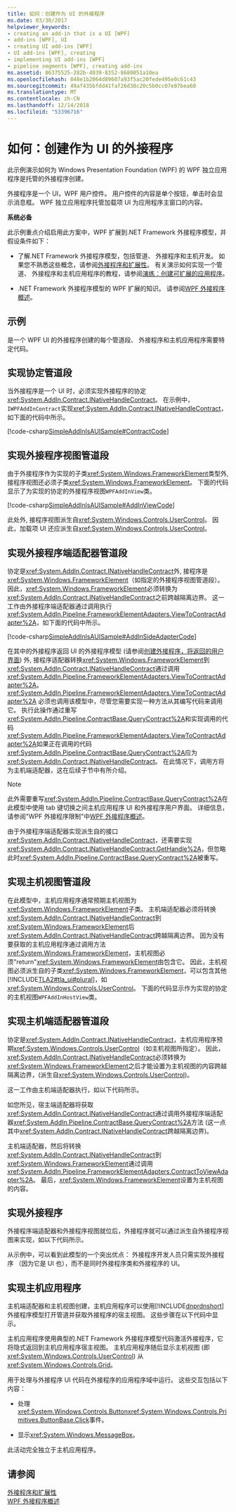 ```yaml
---
title: 如何：创建作为 UI 的外接程序
ms.date: 03/30/2017
helpviewer_keywords:
- creating an add-in that is a UI [WPF]
- add-ins [WPF], UI
- creating UI add-ins [WPF]
- UI add-ins [WPF], creating
- implementing UI add-ins [WPF]
- pipeline segments [WPF], creating add-ins
ms.assetid: 86375525-282b-4039-8352-8680051a10ea
ms.openlocfilehash: 848e1b2064d89607a93f5ac20fede495e0c61c43
ms.sourcegitcommit: 49af435bfdd41faf26d38c20c5b0cc07e87bea60
ms.translationtype: MT
ms.contentlocale: zh-CN
ms.lasthandoff: 12/14/2018
ms.locfileid: "53396716"
---
```

# <a name="how-to-create-an-add-in-that-is-a-ui"></a>如何：创建作为 UI 的外接程序
此示例演示如何为 Windows Presentation Foundation (WPF) 的 WPF 独立应用程序是托管的外接程序创建。  
  
 外接程序是一个 UI，WPF 用户控件。 用户控件的内容是单个按钮，单击时会显示消息框。 WPF 独立应用程序托管加载项 UI 为应用程序主窗口的内容。  
  
 **系统必备**  
  
 此示例重点介绍启用此方案中，WPF 扩展到.NET Framework 外接程序模型，并假设条件如下：  
  
-   了解.NET Framework 外接程序模型，包括管道、 外接程序和主机开发。 如果您不熟悉这些概念，请参阅[外接程序和扩展性](/previous-versions/dotnet/netframework-4.0/bb384200(v%3dvs.100))。 有关演示如何实现一个管道、 外接程序和主机应用程序的教程，请参阅[演练：创建可扩展的应用程序](/previous-versions/dotnet/netframework-4.0/bb788290(v%3dvs.100))。  
  
-   .NET Framework 外接程序模型的 WPF 扩展的知识。 请参阅[WPF 外接程序概述](../../../../docs/framework/wpf/app-development/wpf-add-ins-overview.md)。  
  
## <a name="example"></a>示例  
 是一个 WPF UI 的外接程序创建的每个管道段、 外接程序和主机应用程序需要特定代码。  
    
  
<a name="Contract"></a>   
## <a name="implementing-the-contract-pipeline-segment"></a>实现协定管道段  
 当外接程序是一个 UI 时，必须实现外接程序的协定<xref:System.AddIn.Contract.INativeHandleContract>。 在示例中，`IWPFAddInContract`实现<xref:System.AddIn.Contract.INativeHandleContract>，如下面的代码中所示。  
  
 [!code-csharp[SimpleAddInIsAUISample#ContractCode](../../../../samples/snippets/csharp/VS_Snippets_Wpf/SimpleAddInIsAUISample/CSharp/Contracts/IWPFAddInContract.cs#contractcode)]  
  
<a name="AddInViewPipeline"></a>   
## <a name="implementing-the-add-in-view-pipeline-segment"></a>实现外接程序视图管道段  
 由于外接程序作为实现的子类<xref:System.Windows.FrameworkElement>类型外, 接程序视图还必须子类<xref:System.Windows.FrameworkElement>。 下面的代码显示了为实现的协定的外接程序视图`WPFAddInView`类。  
  
 [!code-csharp[SimpleAddInIsAUISample#AddInViewCode](../../../../samples/snippets/csharp/VS_Snippets_Wpf/SimpleAddInIsAUISample/CSharp/AddInViews/WPFAddInView.cs#addinviewcode)]  
  
 此处外, 接程序视图派生自<xref:System.Windows.Controls.UserControl>。 因此，加载项 UI 还应派生自<xref:System.Windows.Controls.UserControl>。  
  
<a name="AddInSideAdapter"></a>   
## <a name="implementing-the-add-in-side-adapter-pipeline-segment"></a>实现外接程序端适配器管道段  
 协定是<xref:System.AddIn.Contract.INativeHandleContract>外, 接程序是<xref:System.Windows.FrameworkElement>（如指定的外接程序视图管道段）。 因此，<xref:System.Windows.FrameworkElement>必须转换为<xref:System.AddIn.Contract.INativeHandleContract>之前跨越隔离边界。 这一工作由外接程序端适配器通过调用执行<xref:System.AddIn.Pipeline.FrameworkElementAdapters.ViewToContractAdapter%2A>，如下面的代码中所示。  
  
 [!code-csharp[SimpleAddInIsAUISample#AddInSideAdapterCode](../../../../samples/snippets/csharp/VS_Snippets_Wpf/SimpleAddInIsAUISample/CSharp/AddInSideAdapters/WPFAddIn_ViewToContractAddInSideAdapter.cs#addinsideadaptercode)]  
  
 在其中的外接程序返回 UI 的外接程序模型 (请参阅[创建外接程序，将返回的用户界面](../../../../docs/framework/wpf/app-development/how-to-create-an-add-in-that-returns-a-ui.md)) 外, 接程序适配器转换<xref:System.Windows.FrameworkElement>到<xref:System.AddIn.Contract.INativeHandleContract>通过调用<xref:System.AddIn.Pipeline.FrameworkElementAdapters.ViewToContractAdapter%2A>。 <xref:System.AddIn.Pipeline.FrameworkElementAdapters.ViewToContractAdapter%2A> 必须也调用该模型中，尽管您需要实现一种方法从其编写代码来调用它。 执行此操作通过重写<xref:System.AddIn.Pipeline.ContractBase.QueryContract%2A>和实现调用的代码<xref:System.AddIn.Pipeline.FrameworkElementAdapters.ViewToContractAdapter%2A>如果正在调用的代码<xref:System.AddIn.Pipeline.ContractBase.QueryContract%2A>应为<xref:System.AddIn.Contract.INativeHandleContract>。 在此情况下，调用方将为主机端适配器，这在后续子节中有所介绍。  
  
> [!NOTE]
>  此外需要重写<xref:System.AddIn.Pipeline.ContractBase.QueryContract%2A>在此模型中使用 tab 键切换之间主机应用程序 UI 和外接程序用户界面。 详细信息，请参阅"WPF 外接程序限制"中[WPF 外接程序概述](../../../../docs/framework/wpf/app-development/wpf-add-ins-overview.md)。  
  
 由于外接程序端适配器实现派生自的接口<xref:System.AddIn.Contract.INativeHandleContract>，还需要实现<xref:System.AddIn.Contract.INativeHandleContract.GetHandle%2A>，但忽略此时<xref:System.AddIn.Pipeline.ContractBase.QueryContract%2A>被重写。  
  
<a name="HostViewPipeline"></a>   
## <a name="implementing-the-host-view-pipeline-segment"></a>实现主机视图管道段  
 在此模型中，主机应用程序通常预期主机视图为<xref:System.Windows.FrameworkElement>子类。 主机端适配器必须将转换<xref:System.AddIn.Contract.INativeHandleContract>到<xref:System.Windows.FrameworkElement>后<xref:System.AddIn.Contract.INativeHandleContract>跨越隔离边界。 因为没有要获取的主机应用程序通过调用方法<xref:System.Windows.FrameworkElement>，主机视图必须"return"<xref:System.Windows.FrameworkElement>由包含它。 因此，主机视图必须派生自的子类<xref:System.Windows.FrameworkElement>，可以包含其他[!INCLUDE[TLA2#tla_ui#plural](../../../../includes/tla2sharptla-uisharpplural-md.md)]，如<xref:System.Windows.Controls.UserControl>。 下面的代码显示作为实现的协定的主机视图`WPFAddInHostView`类。  
  
  
  
<a name="HostSideAdapter"></a>   
## <a name="implementing-the-host-side-adapter-pipeline-segment"></a>实现主机端适配器管道段  
 协定是<xref:System.AddIn.Contract.INativeHandleContract>，主机应用程序预期<xref:System.Windows.Controls.UserControl>（如主机视图所指定）。 因此，<xref:System.AddIn.Contract.INativeHandleContract>必须转换为<xref:System.Windows.FrameworkElement>之后才能设置为主机视图的内容跨越隔离边界，(派生自<xref:System.Windows.Controls.UserControl>)。  
  
 这一工作由主机端适配器执行，如以下代码所示。  
  
  
  
 如您所见，宿主端适配器将获取<xref:System.AddIn.Contract.INativeHandleContract>通过调用外接程序端适配器<xref:System.AddIn.Pipeline.ContractBase.QueryContract%2A>方法 (这一点其中<xref:System.AddIn.Contract.INativeHandleContract>跨越隔离边界)。  
  
 主机端适配器，然后将转换<xref:System.AddIn.Contract.INativeHandleContract>到<xref:System.Windows.FrameworkElement>通过调用<xref:System.AddIn.Pipeline.FrameworkElementAdapters.ContractToViewAdapter%2A>。 最后，<xref:System.Windows.FrameworkElement>设置为主机视图的内容。  
  
<a name="AddIn"></a>   
## <a name="implementing-the-add-in"></a>实现外接程序  
 外接程序端适配器和外接程序视图就位后，外接程序就可以通过派生自外接程序视图来实现，如以下代码所示。  
  
  
  
  
  
 从示例中，可以看到此模型的一个突出优点： 外接程序开发人员只需实现外接程序 （因为它是 UI 也），而不是同时外接程序类和外接程序的 UI。  
  
<a name="HostApp"></a>   
## <a name="implementing-the-host-application"></a>实现主机应用程序  
 主机端适配器和主机视图创建，主机应用程序可以使用[!INCLUDE[dnprdnshort](../../../../includes/dnprdnshort-md.md)]外接程序模型打开管道并获取外接程序的宿主视图。 这些步骤在以下代码中显示。  
  
  
  
 主机应用程序使用典型的.NET Framework 外接程序模型代码激活外接程序，它将隐式返回到主机应用程序宿主视图。 主机应用程序随后显示主机视图 (即<xref:System.Windows.Controls.UserControl>) 从<xref:System.Windows.Controls.Grid>。  
  
 用于处理与外接程序 UI 代码在外接程序的应用程序域中运行。 这些交互包括以下内容：  
  
-   处理<xref:System.Windows.Controls.Button><xref:System.Windows.Controls.Primitives.ButtonBase.Click>事件。  
  
-   显示<xref:System.Windows.MessageBox>。  
  
 此活动完全独立于主机应用程序。  
  
## <a name="see-also"></a>请参阅  
 [外接程序和扩展性](/previous-versions/dotnet/netframework-4.0/bb384200(v%3dvs.100))  
 [WPF 外接程序概述](../../../../docs/framework/wpf/app-development/wpf-add-ins-overview.md)
